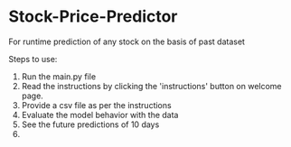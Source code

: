 # Stock-Price-Predictor
For runtime prediction of any stock on the basis of past dataset

Steps to use:
1. Run the main.py file
2. Read the instructions by clicking the 'instructions' button on welcome page.
3. Provide a csv file as per the instructions
4. Evaluate the model behavior with the data
5. See the future predictions of 10 days
6. 
